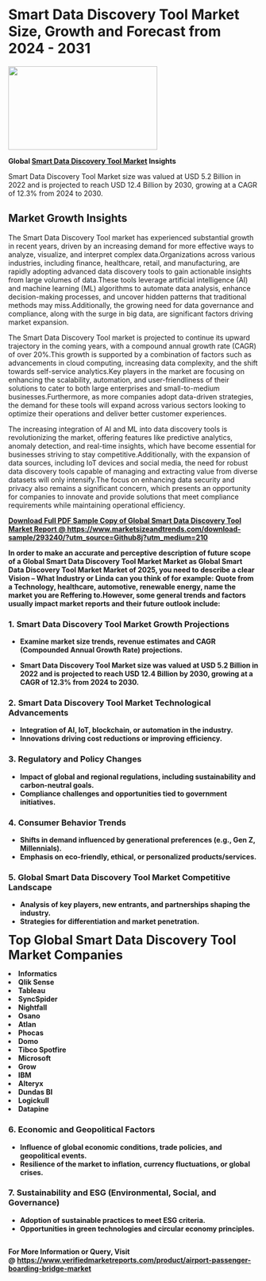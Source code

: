 <H1>Smart Data Discovery Tool Market Size, Growth and Forecast from 2024 - 2031</H1><img class="aligncenter size-medium wp-image-584254" src="https://thirdeyenews.in/wp-content/uploads/2024/09/Global-Market-Research-300x168.jpeg" alt="" width="300" height="168" /><p><strong>Global&nbsp;<a href="https://www.marketsizeandtrends.com/download-sample/293240/?utm_source=Github8j?utm_medium=210">Smart Data Discovery Tool Market</a> Insights</strong></p><p>Smart Data Discovery Tool Market size was valued at USD 5.2 Billion in 2022 and is projected to reach USD 12.4 Billion by 2030, growing at a CAGR of 12.3% from 2024 to 2030.</p><p><!DOCTYPE html> <html lang="en"> <head> <meta charset="UTF-8"> <meta name="viewport" content="width=device-width, initial-scale=1.0"> <title>Smart Data Discovery Tool Market Growth Insights</title> </head> <body> <h2>Market Growth Insights</h2> <p>The Smart Data Discovery Tool market has experienced substantial growth in recent years, driven by an increasing demand for more effective ways to analyze, visualize, and interpret complex data.Organizations across various industries, including finance, healthcare, retail, and manufacturing, are rapidly adopting advanced data discovery tools to gain actionable insights from large volumes of data.These tools leverage artificial intelligence (AI) and machine learning (ML) algorithms to automate data analysis, enhance decision-making processes, and uncover hidden patterns that traditional methods may miss.Additionally, the growing need for data governance and compliance, along with the surge in big data, are significant factors driving market expansion.</p> <p><strong><a href="#"></a></strong></p> <p>The Smart Data Discovery Tool market is projected to continue its upward trajectory in the coming years, with a compound annual growth rate (CAGR) of over 20%.This growth is supported by a combination of factors such as advancements in cloud computing, increasing data complexity, and the shift towards self-service analytics.Key players in the market are focusing on enhancing the scalability, automation, and user-friendliness of their solutions to cater to both large enterprises and small-to-medium businesses.Furthermore, as more companies adopt data-driven strategies, the demand for these tools will expand across various sectors looking to optimize their operations and deliver better customer experiences.</p> <p>The increasing integration of AI and ML into data discovery tools is revolutionizing the market, offering features like predictive analytics, anomaly detection, and real-time insights, which have become essential for businesses striving to stay competitive.Additionally, with the expansion of data sources, including IoT devices and social media, the need for robust data discovery tools capable of managing and extracting value from diverse datasets will only intensify.The focus on enhancing data security and privacy also remains a significant concern, which presents an opportunity for companies to innovate and provide solutions that meet compliance requirements while maintaining operational efficiency.</p> <p><strong><a href="#"></p><p><span class=""><strong>Download Full PDF Sample Copy of Global Smart Data Discovery Tool Market Report</strong> @ <a href="https://www.marketsizeandtrends.com/download-sample/293240/?utm_source=Github8j?utm_medium=210" target="_blank">https://www.marketsizeandtrends.com/download-sample/293240/?utm_source=Github8j?utm_medium=210</a></span></p><p>In order to make an accurate and perceptive description of future scope of a Global&nbsp;Smart Data Discovery Tool Market Market as Global&nbsp;Smart Data Discovery Tool Market Market of 2025, you need to describe a clear Vision &ndash; What Industry or Linda can you think of for example: Quote from a Technology, healthcare, automotive, renewable energy, name the market you are Reffering to.However, some general trends and factors usually impact market reports and their future outlook include:</p><h3>1.&nbsp;<strong>Smart Data Discovery Tool Market Growth Projections</strong></h3><ul><li>Examine market size trends, revenue estimates and CAGR (Compounded Annual Growth Rate) projections.</li><li><p>Smart Data Discovery Tool Market size was valued at USD 5.2 Billion in 2022 and is projected to reach USD 12.4 Billion by 2030, growing at a CAGR of 12.3% from 2024 to 2030.</p></li></ul><h3>2.&nbsp;<strong>Smart Data Discovery Tool Market Technological Advancements</strong></h3><ul><li>Integration of AI, IoT, blockchain, or automation in the industry.</li><li>Innovations driving cost reductions or improving efficiency.</li></ul><h3>3.&nbsp;<strong>Regulatory and Policy Changes</strong></h3><ul><li>Impact of global and regional regulations, including sustainability and carbon-neutral goals.</li><li>Compliance challenges and opportunities tied to government initiatives.</li></ul><h3>4.&nbsp;<strong>Consumer Behavior Trends</strong></h3><ul><li>Shifts in demand influenced by generational preferences (e.g., Gen Z, Millennials).</li><li>Emphasis on eco-friendly, ethical, or personalized products/services.</li></ul><h3>5.&nbsp;<strong>Global Smart Data Discovery Tool Market Competitive Landscape</strong></h3><ul><li>Analysis of key players, new entrants, and partnerships shaping the industry.</li><li>Strategies for differentiation and market penetration.</li></ul><p data-pm-slice="1 1 []"><span style="color: inherit; font-family: inherit; font-size: 25px;">Top Global Smart Data Discovery Tool Market Companies</span></p><div class="" data-test-id=""><p><li>Informatics</li><li> Qlik Sense</li><li> Tableau</li><li> SyncSpider</li><li> Nightfall</li><li> Osano</li><li> Atlan</li><li> Phocas</li><li> Domo</li><li> Tibco Spotfire</li><li> Microsoft</li><li> Grow</li><li> IBM</li><li> Alteryx</li><li> Dundas BI</li><li> Logickull</li><li> Datapine</li></p></div><h3>6.&nbsp;<strong>Economic and Geopolitical Factors</strong></h3><ul><li>Influence of global economic conditions, trade policies, and geopolitical events.</li><li>Resilience of the market to inflation, currency fluctuations, or global crises.</li></ul><h3>7.&nbsp;<strong>Sustainability and ESG (Environmental, Social, and Governance)</strong></h3><ul><li>Adoption of sustainable practices to meet ESG criteria.</li><li>Opportunities in green technologies and circular economy principles.</li></ul><h2><strong style="font-size: 14px;">For More Information or Query, Visit @&nbsp;</strong><a style="background-color: #ffffff; font-size: 14px;" href="https://www.marketsizeandtrends.com/report/smart-data-discovery-tool-market/" target="_blank">https://www.verifiedmarketreports.com/product/airport-passenger-boarding-bridge-market</a></h2>